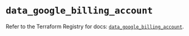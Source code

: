 # `data_google_billing_account`

Refer to the Terraform Registry for docs: [`data_google_billing_account`](https://registry.terraform.io/providers/hashicorp/google-beta/6.42.0/docs/data-sources/google_billing_account).
